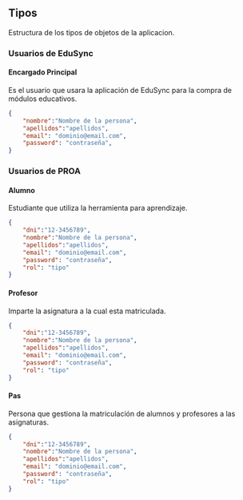 ## Tipos
Estructura de los tipos de objetos de la aplicacion.

### Usuarios de EduSync

#### Encargado Principal
Es el usuario que usara la aplicación de EduSync para la compra de módulos educativos.

```json
{
    "nombre":"Nombre de la persona",
    "apellidos":"apellidos", 
    "email": "dominio@email.com", 
    "password": "contraseña", 
}
```
### Usuarios de PROA

#### Alumno
Estudiante que utiliza la herramienta para aprendizaje.

```json
{
    "dni":"12-3456789",
    "nombre":"Nombre de la persona",
    "apellidos":"apellidos", 
    "email": "dominio@email.com", 
    "password": "contraseña", 
    "rol": "tipo"
}
```

#### Profesor
Imparte la asignatura a la cual esta matriculada.

```json
{
    "dni":"12-3456789",
    "nombre":"Nombre de la persona",
    "apellidos":"apellidos", 
    "email": "dominio@email.com", 
    "password": "contraseña", 
    "rol": "tipo"
}
```

#### Pas
Persona que gestiona la matriculación de alumnos y profesores a las asignaturas.

```json
{
    "dni":"12-3456789",
    "nombre":"Nombre de la persona",
    "apellidos":"apellidos", 
    "email": "dominio@email.com", 
    "password": "contraseña", 
    "rol": "tipo"
}
```